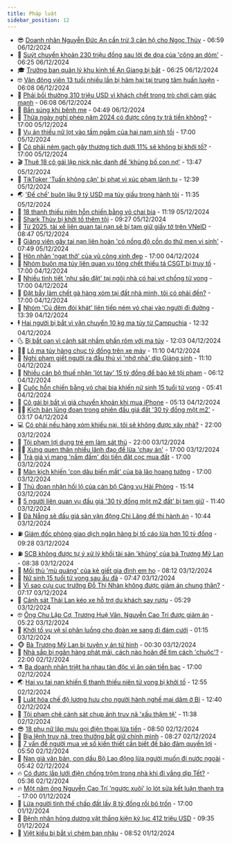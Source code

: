 ```yaml
---
title: Pháp luật
sidebar_position: 12
---
```


<!-- vnexpress-phap-luat:START -->
- 😎 [Doanh nhân Nguyễn Đức An cấn trừ 3 căn hộ cho Ngọc Thúy](https://vnexpress.net/doanh-nhan-nguyen-duc-an-can-tru-3-can-ho-cho-ngoc-thuy-4824675.html) - 06:59 06/12/2024
- 🥰 [Suýt chuyển khoản 230 triệu đồng sau lời đe dọa của &#39;công an dỏm&#39;](https://vnexpress.net/suyt-chuyen-khoan-230-trieu-dong-sau-loi-de-doa-cua-cong-an-dom-4824649.html) - 06:25 06/12/2024
- 🎓 [Trưởng ban quản lý khu kinh tế An Giang bị bắt](https://vnexpress.net/cuu-chanh-van-phong-tinh-an-giang-bi-bat-4824659.html) - 06:25 06/12/2024
- 🤓 [Vận động viên 13 tuổi nhiều lần bị hãm hại tại trung tâm huấn luyện](https://vnexpress.net/nu-van-dong-vien-13-tuoi-nhieu-lan-bi-hiep-dam-tai-trung-tam-huan-luyen-4824652.html) - 06:08 06/12/2024
- 🎊 [Phải bồi thường 310 triệu USD vì khách chết trong trò chơi cảm giác mạnh](https://vnexpress.net/phai-boi-thuong-310-trieu-usd-vi-khach-chet-trong-tro-choi-cam-giac-manh-4824603.html) - 06:08 06/12/2024
- 🙉 [Bắn súng khi bênh mẹ](https://vnexpress.net/ban-sung-vao-cong-an-khi-benh-me-4824622.html) - 04:49 06/12/2024
- 🤡 [Thừa ngày nghỉ phép năm 2024 có được công ty trả tiền không?](https://vnexpress.net/nguoi-lao-dong-du-ngay-nghi-phep-nam-2024-co-duoc-cong-ty-tra-tien-4824320.html) - 17:00 05/12/2024
- 🗽 [Vụ án thiếu nữ lọt vào tầm ngắm của hai nam sinh tồi](https://vnexpress.net/thieu-nu-o-nha-mot-minh-lot-vao-tam-ngam-cua-doi-ac-ma-4824311.html) - 17:00 05/12/2024
- 🌋 [Có phải ném gạch gây thương tích dưới 11% sẽ không bị khởi tố?](https://vnexpress.net/co-phai-nem-gach-gay-thuong-tich-duoi-11-se-khong-bi-khoi-to-4823229.html) - 17:00 05/12/2024
- 🎬 [Thuê 18 cô gái lập nick nặc danh để &#39;khủng bố con nợ&#39;](https://vnexpress.net/thue-18-co-gai-lap-nick-nac-danh-de-khung-bo-con-no-4824385.html) - 13:47 05/12/2024
- 💯 [TikToker &#39;Tuấn không cận&#39; bị phạt vì xúc phạm lãnh tụ](https://vnexpress.net/tiktoker-tuan-khong-can-bi-phat-vi-xuc-pham-lanh-tu-4824384.html) - 12:39 05/12/2024
- 🌏 [&#39;Đế chế&#39; buôn lậu 9 tỷ USD ma túy giấu trong hành tỏi](https://vnexpress.net/de-che-buon-lau-9-ty-usd-ma-tuy-giau-trong-hanh-toi-4824315.html) - 11:35 05/12/2024
- 🌊 [18 thanh thiếu niên hỗn chiến bằng vỏ chai bia](https://vnexpress.net/18-thanh-thieu-nien-hon-chien-bang-vo-chai-bia-4824347.html) - 11:19 05/12/2024
- 💂 [Shark Thủy bị khởi tố thêm tội](https://vnexpress.net/shark-thuy-bi-khoi-to-them-toi-4824316.html) - 09:27 05/12/2024
- 🎡 [Từ 2025, tài xế liên quan tai nạn sẽ bị tạm giữ giấy tờ trên VNeID](https://vnexpress.net/tu-2025-tai-xe-lien-quan-tai-nan-se-bi-tam-giu-giay-to-tren-vneid-4824111.html) - 08:47 05/12/2024
- 🫶 [Giảng viên gây tai nạn liên hoàn &#39;có nồng độ cồn do thử men vi sinh&#39;](https://vnexpress.net/giang-vien-gay-tai-nan-lien-hoan-co-nong-do-con-do-thu-men-vi-sinh-4824213.html) - 07:49 05/12/2024
- 🐲 [Hôn nhân &#39;ngạt thở&#39; của vũ công xinh đẹp](https://vnexpress.net/hon-nhan-ngat-tho-cua-vu-cong-xinh-dep-4823905.html) - 17:00 04/12/2024
- 🚀 [Nhóm buôn ma túy liên quan vụ tông chết thiếu tá CSGT bị truy tố](https://vnexpress.net/nhom-buon-ma-tuy-lien-quan-vu-tong-chet-thieu-ta-csgt-bi-truy-to-4823887.html) - 17:00 04/12/2024
- 🎊 [Nhiều tình tiết &#39;như sắp đặt&#39; tại ngôi nhà có hai vợ chồng tử vong](https://vnexpress.net/nhieu-tinh-tiet-nhu-sap-dat-tai-ngoi-nha-co-hai-vo-chong-tu-vong-4823211.html) - 17:00 04/12/2024
- 🤗 [Đặt bẫy làm chết gà hàng xóm tại đất nhà mình, tôi có phải đền?](https://vnexpress.net/dat-bay-lam-chet-ga-hang-xom-tai-dat-nha-minh-toi-co-phai-den-4822686.html) - 17:00 04/12/2024
- 🗽 [Nhóm &#39;Cú đêm đói khát&#39; liên tiếp ném vỏ chai vào người đi đường](https://vnexpress.net/nhom-cu-dem-doi-khat-lien-tiep-nem-vo-chai-vao-nguoi-di-duong-4823929.html) - 13:39 04/12/2024
- 🕴 [Hai người bị bắt vì vận chuyển 10 kg ma túy từ Campuchia](https://vnexpress.net/hai-nguoi-bi-bat-vi-van-chuyen-10-kg-ma-tuy-tu-campuchia-4823922.html) - 12:32 04/12/2024
- 🌜 [Bị bắt oan vì cảnh sát nhầm phấn rôm với ma túy](https://vnexpress.net/bi-bat-oan-vi-canh-sat-nham-phan-rom-voi-ma-tuy-4823913.html) - 12:03 04/12/2024
- 🧑‍🏫 [Lô ma túy hàng chục tỷ đồng trên xe máy](https://vnexpress.net/lo-ma-tuy-hang-chuc-ty-dong-tren-xe-may-4823871.html) - 11:10 04/12/2024
- 🦩 [Nghi phạm giết người ra đầu thú vì &#39;nhớ nhà&#39; dịp Giáng sinh](https://vnexpress.net/ke-tron-truy-na-ra-dau-thu-vi-nho-nha-4823659.html) - 11:10 04/12/2024
- 💼 [Nhiều cán bộ thuế nhận &#39;lót tay&#39; 15 tỷ đồng để bảo kê tội phạm](https://vnexpress.net/nhieu-can-bo-thue-nhan-lot-tay-15-ty-dong-de-bao-ke-toi-pham-4823687.html) - 06:12 04/12/2024
- 💫 [Cuộc hỗn chiến bằng vỏ chai bia khiến nữ sinh 15 tuổi tử vong](https://vnexpress.net/cuoc-hon-chien-bang-vo-chai-bia-khien-nu-sinh-15-tuoi-tu-vong-4823663.html) - 05:41 04/12/2024
- 🦅 [Cô gái bị bắt vì giả chuyển khoản khi mua iPhone](https://vnexpress.net/lua-chuyen-khoan-khi-mua-hang-4823673.html) - 05:13 04/12/2024
- 🧑‍💻 [Kịch bản lũng đoạn trong phiên đấu giá đất &#39;30 tỷ đồng một m2&#39;](https://vnexpress.net/kich-ban-lung-doan-trong-phien-dau-gia-dat-30-ty-dong-mot-m2-4823539.html) - 03:17 04/12/2024
- 💻 [Có phải nếu hàng xóm khiếu nại, tôi sẽ không được xây nhà?](https://vnexpress.net/co-phai-neu-hang-xom-khieu-nai-toi-se-khong-duoc-xay-nha-4822712.html) - 22:00 03/12/2024
- 🤠 [Tội phạm lợi dụng trẻ em làm sát thủ](https://vnexpress.net/toi-pham-loi-dung-tre-em-lam-sat-thu-4822525.html) - 22:00 03/12/2024
- 🧑‍🏫 [Xưng quen thân nhiều lãnh đạo để lừa &#39;chạy án&#39;](https://vnexpress.net/xung-quen-than-nhieu-lanh-dao-de-lua-chay-an-4823415.html) - 17:00 03/12/2024
- 🌈 [Trả giá vì mang &#39;nắm đấm&#39; đòi tiền đặt cọc mua đất](https://vnexpress.net/tra-gia-vi-mang-nam-dam-doi-tien-dat-coc-mua-dat-4823412.html) - 17:00 03/12/2024
- 🌮 [Màn kịch khiến &#39;con dâu biến mất&#39; của bà lão hoang tưởng](https://vnexpress.net/man-kich-khien-con-dau-bien-mat-cua-ba-lao-hoang-tuong-4823376.html) - 17:00 03/12/2024
- 🐲 [Thủ đoạn nhận hối lộ của cán bộ Cảng vụ Hải Phòng](https://vnexpress.net/thu-doan-nhan-hoi-lo-cua-can-bo-cang-vu-hai-phong-4823447.html) - 15:14 03/12/2024
- 🧰 [5 người liên quan vụ đấu giá &#39;30 tỷ đồng một m2 đất&#39; bị tạm giữ](https://vnexpress.net/5-nguoi-lien-quan-vu-dau-gia-30-ty-dong-mot-m2-dat-bi-tam-giu-4823400.html) - 11:40 03/12/2024
- 💄 [Đà Nẵng sẽ đấu giá sân vận động Chi Lăng để thi hành án](https://vnexpress.net/da-nang-se-dau-gia-san-van-dong-chi-lang-de-thi-hanh-an-4823360.html) - 10:44 03/12/2024
- ⛽️ [Giám đốc phòng giao dịch ngân hàng bị tố cáo lừa hơn 10 tỷ đồng](https://vnexpress.net/giam-doc-phong-giao-dich-ngan-hang-bi-to-cao-lua-hon-10-ty-dong-4823327.html) - 09:28 03/12/2024
- ⛽️ [SCB không được tự ý xử lý khối tài sản &#39;khủng&#39; của bà Trương Mỹ Lan](https://vnexpress.net/scb-khong-duoc-tu-y-xu-ly-khoi-tai-san-khung-cua-ba-truong-my-lan-4823291.html) - 08:38 03/12/2024
- 💂 [Mối thù &#39;mù quáng&#39; của kẻ giết gia đình em họ](https://vnexpress.net/moi-thu-mu-quang-cua-ke-giet-gia-dinh-em-ho-4823278.html) - 08:12 03/12/2024
- 🤔 [Nữ sinh 15 tuổi tử vong sau ẩu đả](https://vnexpress.net/nu-sinh-15-tuoi-tu-vong-sau-au-da-4823264.html) - 07:47 03/12/2024
- 🧐 [Vì sao cựu cục trưởng Đỗ Thị Nhàn không được giảm án chung thân?](https://vnexpress.net/vi-sao-cuu-cuc-truong-do-thi-nhan-khong-duoc-giam-an-chung-than-4822973.html) - 07:17 03/12/2024
- 🎃 [Cảnh sát Thái Lan kéo xe hỗ trợ du khách say rượu](https://vnexpress.net/canh-sat-day-du-khach-say-ruou-ve-tan-giuong-khach-san-4823154.html) - 05:29 03/12/2024
- 🤓 [Ông Chu Lập Cơ, Trương Huệ Vân, Nguyễn Cao Trí được giảm án](https://vnexpress.net/ong-chu-lap-co-truong-hue-van-nguyen-cao-tri-duoc-giam-an-4822989.html) - 05:22 03/12/2024
- 💃 [Khởi tố vụ vệ sĩ phân luồng cho đoàn xe sang đi đám cưới](https://vnexpress.net/khoi-to-vu-ve-si-phan-luong-cho-doan-xe-sang-di-dam-cuoi-4823069.html) - 01:15 03/12/2024
- 🐵 [Bà Trương Mỹ Lan bị tuyên y án tử hình](https://vnexpress.net/ba-truong-my-lan-bi-tuyen-y-an-tu-hinh-4822890.html) - 00:30 03/12/2024
- 🤖 [Nhà sắp bị ngân hàng phát mãi, cách nào hoãn để tìm cách &#39;chuộc&#39;?](https://vnexpress.net/nha-sap-bi-ngan-hang-phat-mai-cach-nao-hoan-de-tim-cach-chuoc-4822748.html) - 22:00 02/12/2024
- ⚗️ [Ba doanh nhân triệt hạ nhau tàn độc vì ân oán tiền bạc](https://vnexpress.net/ba-dai-gia-triet-ha-nhau-vi-an-oan-tien-bac-4822976.html) - 17:00 02/12/2024
- 🌏 [Hai vụ tai nạn khiến 6 thanh thiếu niên tử vong bị khởi tố](https://vnexpress.net/hai-vu-tai-nan-khien-6-thanh-thieu-nien-tu-vong-bi-khoi-to-4822991.html) - 12:55 02/12/2024
- 🦆 [Luật hóa chế độ lương hưu cho người hành nghề mại dâm ở Bỉ](https://vnexpress.net/luat-hoa-che-do-luong-huu-cho-nguoi-hanh-nghe-mai-dam-o-bi-4822858.html) - 12:40 02/12/2024
- 🐎 [Tội phạm chê cảnh sát chụp ảnh truy nã &#39;xấu thậm tệ&#39;](https://vnexpress.net/toi-pham-che-canh-sat-chup-anh-truy-na-xau-tham-te-4822943.html) - 11:38 02/12/2024
- 😎 [18 phụ nữ lập mưu gọi điện thoại lừa tiền](https://vnexpress.net/18-phu-nu-lap-muu-lua-tien-cua-nguoi-cao-tuoi-4822845.html) - 08:50 02/12/2024
- 💪 [Bịa lệnh truy nã, treo thưởng bắt giữ chính mình](https://vnexpress.net/bia-lenh-truy-na-treo-thuong-bat-giu-chinh-minh-4822813.html) - 08:27 02/12/2024
- 🤡 [7 vấn đề người mua vé số kiến thiết cần biết để bảo đảm quyền lợi](https://vnexpress.net/7-van-de-nguoi-mua-ve-so-kien-thiet-can-biet-de-bao-dam-quyen-loi-4822704.html) - 05:50 02/12/2024
- 🌁 [Nạn giả văn bản, con dấu Bộ Lao động lừa người muốn đi nước ngoài](https://vnexpress.net/nan-gia-van-ban-con-dau-bo-lao-dong-lua-nguoi-muon-di-nuoc-ngoai-4822763.html) - 05:42 02/12/2024
- 🔥 [Có được lắp lưới điện chống trộm trong nhà khi đi vắng dịp Tết?](https://vnexpress.net/co-duoc-lap-luoi-dien-chong-trom-trong-nha-khi-di-vang-dip-tet-4822538.html) - 05:36 02/12/2024
- 🔥 [Một năm ông Nguyễn Cao Trí &#39;ngược xuôi&#39; lo lót sửa kết luận thanh tra](https://vnexpress.net/mot-nam-lo-lot-sua-ket-luan-thanh-tra-cua-dai-gia-nguyen-cao-tri-4822563.html) - 17:00 01/12/2024
- 👺 [Lừa người tình thế chấp đất lấy 8 tỷ đồng rồi bỏ trốn](https://vnexpress.net/lua-nguoi-tinh-the-chap-dat-lay-8-ty-dong-roi-bo-tron-4822562.html) - 17:00 01/12/2024
- 🎊 [Bệnh nhân hỏng dương vật thắng kiện kỷ lục 412 triệu USD](https://vnexpress.net/benh-nhan-hong-duong-vat-thang-kien-ky-luc-412-trieu-usd-4822514.html) - 09:35 01/12/2024
- 🎊 [Việt kiều bị bắt vì chém bạn nhậu](https://vnexpress.net/viet-kieu-bi-bat-vi-chem-ban-nhau-4822512.html) - 08:52 01/12/2024<!-- vnexpress-phap-luat:END -->

